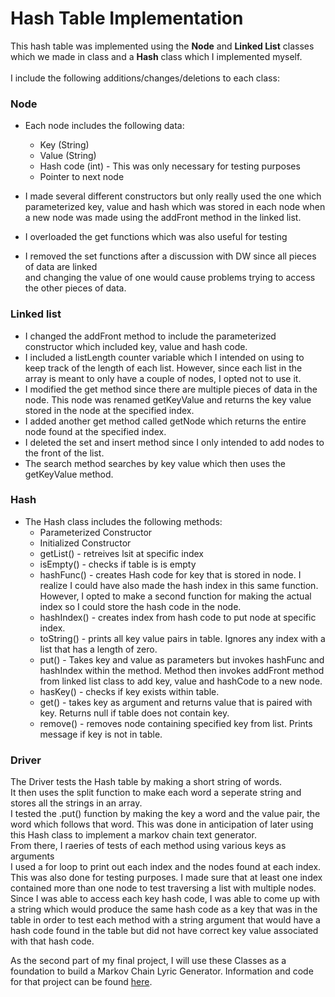 # Hash Table Implementation

This hash table was implemented using the **Node** and **Linked List** classes<br>
which we made in class and a **Hash** class which I implemented myself.<br>
<br>
I include the following additions/changes/deletions to each class: <br>

### Node
- Each node includes the following data:
    - Key (String)
    - Value (String)
    - Hash code (int) - This was only necessary for testing purposes
    - Pointer to next node

- I made several different constructors but only really used the one which parameterized key, value and hash which was stored in each node when a new node was made using the addFront method in the linked list.
- I overloaded the get functions which was also useful for testing
- I removed the set functions after a discussion with DW since all pieces of data are linked<br>
and changing the value of one would cause problems trying to access the other pieces of data.

### Linked list
- I changed the addFront method to include the parameterized constructor which included key, value and hash code.
- I included a listLength counter variable which I intended on using to keep track of the length of each list. However, since each list in the array is meant to only have a couple of nodes, I opted not to use it.
- I modified the get method since there are multiple pieces of data in the node. This node was renamed getKeyValue and returns the key value stored in the node at the specified index.
- I added another get method called getNode which returns the entire node found at the specified index.
- I deleted the set and insert method since I only intended to add nodes to the front of the list.
- The search method searches by key value which then uses the getKeyValue method.

### Hash
- The Hash class includes the following methods:
  - Parameterized Constructor
  - Initialized Constructor
  - getList() - retreives lsit at specific index
  - isEmpty() - checks if table is is empty
  - hashFunc() - creates Hash code for key that is stored in node. I realize I could have also made the hash index in this same function. However, I opted to make a second function for making the actual index so I could store the hash code in the node.
  - hashIndex() - creates index from hash code to put node at specific index.
  - toString() - prints all key value pairs in table. Ignores any index with a list that has a length of zero.
  - put() - Takes key and value as parameters but invokes hashFunc and hashIndex within the method. Method then invokes addFront method from linked list class to add key, value and hashCode to a new node.
  - hasKey() - checks if key exists within table.
  - get() - takes key as argument and returns value that is paired with key. Returns null if table does not contain key.
  - remove() - removes node containing specified key from list. Prints message if key is not in table.


### Driver
The Driver tests the Hash table by making a short string of words.<br>
It then uses the split function to make each word a seperate string and stores all the strings in an array.<br>
I tested the .put() function by making the key a word and the value pair, the word which follows that word. This was done in anticipation of later using this Hash class to implement a markov chain text generator.<br>
From there, I raeries of tests of each method using various keys as arguments<br>
I used a for loop to print out each index and the nodes found at each index.<br>
This was also done for testing purposes. I made sure that at least one index contained more than one node to test traversing a list with multiple nodes.<br>
Since I was able to access each key hash code, I was able to come up with a string which would produce the same hash code as a key that was in the table in order to test each method with a string argument that would have a hash code found in the table but did not have correct key value associated with that hash code.<br>

As the second part of my final project, I will use these Classes as a foundation to build a Markov Chain Lyric Generator. Information and code for that project can be found [here](https://github.com/hunter-teacher-cert/work_csci70900-mrbombmusic/tree/master/ds/markov).
